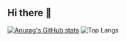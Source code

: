 ## Hi there 👋

[![Anurag's GitHub stats](https://github-readme-stats-jade-iota-70.vercel.app/api?username=IsaelColao)](https://github.com/anuraghazra/github-readme-stats)
![Top Langs](https://github-readme-stats-jade-iota-70.vercel.app/api/top-langs/?username=IsaelColao&layout=compact)

<!--
**IsaelColao/IsaelColao** is a ✨ _special_ ✨ repository because its `README.md` (this file) appears on your GitHub profile.

Here are some ideas to get you started:

- 🔭 I’m currently working on ...
- 🌱 I’m currently learning ...
- 👯 I’m looking to collaborate on ...
- 🤔 I’m looking for help with ...
- 💬 Ask me about ...
- 📫 How to reach me: ...
- 😄 Pronouns: ...
- ⚡ Fun fact: ...
-->

